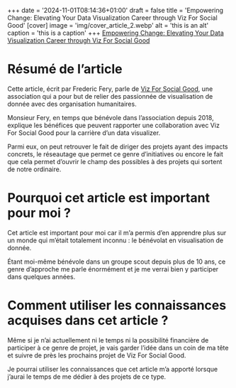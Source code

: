 +++
date = '2024-11-01T08:14:36+01:00'
draft = false
title = 'Empowering Change: Elevating Your Data Visualization Career through Viz For Social Good'
[cover]
    image = 'img/cover_article_2.webp'
    alt = 'this is an alt'
    caption = 'this is a caption'
+++
[Empowering Change: Elevating Your Data Visualization Career through Viz For Social Good](https://datavisual.blog/2023/12/25/empowering-change-elevating-your-data-visualization-career-through-viz-for-social-good/)
# Résumé de l’article

Cette article, écrit par Frederic Fery, parle de [Viz For Social Good](https://www.vizforsocialgood.com/), une association qui a pour but de relier des passionnée de visualisation de donnée avec des organisation humanitaires.

Monsieur Fery, en temps que bénévole dans l’association depuis 2018, explique les bénéfices que peuvent rapporter une collaboration avec Viz For Social Good pour la carrière d’un data visualizer.

Parmi eux, on peut retrouver le fait de diriger des projets ayant des impacts concrets, le réseautage que permet ce genre d’initiatives ou encore le fait que cela permet d’ouvrir le champ des possibles à des projets qui sortent de notre ordinaire.

# Pourquoi cet article est important pour moi ?

Cet article est important pour moi car il m’a permis d’en apprendre plus sur un monde qui m’était totalement inconnu : le bénévolat en visualisation de donnée.

Étant moi-même bénévole dans un groupe scout depuis plus de 10 ans, ce genre d’approche me parle énormément et je me verrai bien y participer dans quelques années.

# Comment utiliser les connaissances acquises dans cet article ?

Même si je n’ai actuellement ni le temps ni la possibilité financière de participer à ce genre de projet, je vais garder l’idée dans un coin de ma tête et suivre de près les prochains projet de Viz For Social Good.

Je pourrai utiliser les connaissances que cet article m’a apporté lorsque j’aurai le temps de me dédier à des projets de ce type.